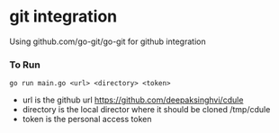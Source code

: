 # git integration
Using github.com/go-git/go-git for github integration

### To Run
```
go run main.go <url> <directory> <token>
```

- url is the github url https://github.com/deepaksinghvi/cdule
- directory is the local director where it should be cloned /tmp/cdule
- token is the personal access token
